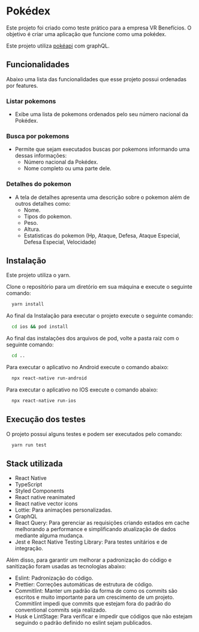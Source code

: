 # Pokédex

Este projeto foi criado como teste prático para a empresa VR Benefícios. 
O objetivo é criar uma aplicação que funcione como uma pokédex.

Este projeto utiliza [pokéapi](https://pokeapi.co/) com graphQL.


## Funcionalidades

Abaixo uma lista das funcionalidades que esse projeto possui ordenadas por features.

### Listar pokemons

- Exibe uma lista de pokemons ordenados pelo seu número nacional da Pokédex.

### Busca por pokemons

- Permite que sejam executados buscas por pokemons informando uma dessas informações:
  * Número nacional da Pokédex.
  * Nome completo ou uma parte dele.

### Detalhes do pokemon

- A tela de detalhes apresenta uma descrição sobre o pokemon além de outros detalhes como:
  * Nome.
  * Tipos do pokemon.
  * Peso.
  * Altura.
  * Estatisticas do pokemon (Hp, Ataque, Defesa, Ataque Especial, Defesa Especial, Velocidade)


## Instalação

Este projeto utiliza o yarn.

Clone o repositório para um diretório em sua máquina e execute o seguinte comando:

```bash
  yarn install
```

Ao final da Instalação para executar o projeto execute o seguinte comando:

```bash
  cd ios && pod install
```

Ao final das instalações dos arquivos de pod, volte a pasta raiz com o seguinte comando:

```bash
  cd ..
```

Para executar o aplicativo no Android execute o comando abaixo:

```bash
  npx react-native run-android
```

Para executar o aplicativo no IOS execute o comando abaixo:

```bash
  npx react-native run-ios
```

## Execução dos testes


O projeto possui alguns testes e podem ser executados pelo comando:

```bash
  yarn run test
```

## Stack utilizada

- React Native
- TypeScript
- Styled Components
- React native reanimated
- React native vector icons
- Lottie: Para animações personalizadas. 
- GraphQL
- React Query: Para gerenciar as requisições criando estados em cache melhorando a performance e simplificando atualização de dados mediante alguma mudança.
- Jest e React Native Testing Library: Para testes unitários e de integração. 

Além disso, para garantir um melhorar a padronização do código e sanitização foram usadas as tecnologias abaixo:

- Eslint: Padronização do código.
- Prettier: Correções automáticas de estrutura de código.
- Commitlint: Manter um padrão da forma de como os commits são escritos e muito importante para um crescimento de um projeto. Commitlint impedi que commits que estejam fora do padrão do conventional commits seja realizado. 
- Husk e LintStage: Para verificar e impedir que códigos que não estejam seguindo o padrão definido no eslint sejam publicados.
